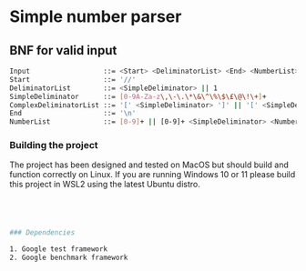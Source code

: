# Simple number parser

## BNF for valid input

```bash
Input                  ::= <Start> <DeliminatorList> <End> <NumberList>
Start                  ::= '//'
DeliminatorList        ::= <SimpleDeliminator> || 1
SimpleDeliminator      ::= [0-9A-Za-z\,\-\.\*\&\^\%\$\£\@\!\+]+
ComplexDeliminatorList ::= '[' <SimpleDeliminator> ']' || '[' <SimpleDeliminator> ']' <ComplexDeliminatorList>
End                    ::= '\n'
NumberList             ::= [0-9]+ || [0-9]+ <SimpleDeliminator> <NumberList>
```

### Building the project

The project has been designed and tested on MacOS but should build and function correctly on Linux. If you are running Windows 10 or 11 please build this project in WSL2 using the latest Ubuntu distro.

```bash




### Dependencies

1. Google test framework
2. Google benchmark framework

